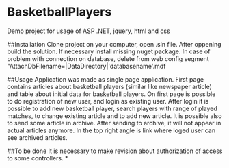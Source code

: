 # BasketballPlayers
Demo project for usage of ASP .NET, jquery, html and css

##Installation
Clone project on your computer, open .sln file.
After oppening build the solution. 
If necessary install missing nuget package.
In case of problem with connection on database, delete from web config segment "AttachDbFilename=|DataDirectory|'databasename'.mdf

##Usage
Application was made as single page application. 
First page contains articles about basketball players (similar like newspaper article) and table about initial data for basketball players.
On first page is possible to do registration of new user, and login as existing user.
After login it is possible to add new basketball player, search players with range of played matches, to change existing article and to add new article.
It is possible also to send some article in archive. After sending to archive, it will not appear in actual articles anymore. 
In the top right angle is link where loged user can see archived articles. 

##To be done
It is necessary to make revision about authorization of access to some controllers. 
*
